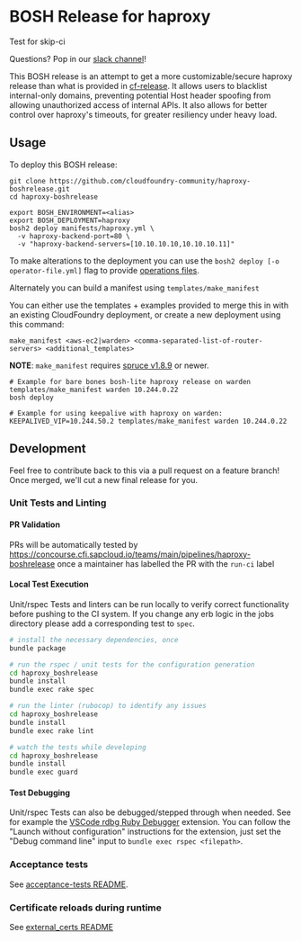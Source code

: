 BOSH Release for haproxy
===========================

Test for skip-ci

Questions? Pop in our [slack channel](https://cloudfoundry.slack.com/messages/haproxy-boshrelease/)!

This BOSH release is an attempt to get a more customizable/secure haproxy release than what
is provided in [cf-release](https://github.com/cloudfoundry/cf-release). It allows users to
blacklist internal-only domains, preventing potential Host header spoofing from allowing
unauthorized access of internal APIs. It also allows for better control over haproxy's
timeouts, for greater resiliency under heavy load.

Usage
-----

To deploy this BOSH release:

```
git clone https://github.com/cloudfoundry-community/haproxy-boshrelease.git
cd haproxy-boshrelease

export BOSH_ENVIRONMENT=<alias>
export BOSH_DEPLOYMENT=haproxy
bosh2 deploy manifests/haproxy.yml \
  -v haproxy-backend-port=80 \
  -v "haproxy-backend-servers=[10.10.10.10,10.10.10.11]"
```

To make alterations to the deployment you can use the `bosh2 deploy [-o operator-file.yml]` flag to provide [operations files](https://bosh.io/docs/cli-ops-files.html).

Alternately you can build a manifest using `templates/make_manifest`

You can either use the templates + examples provided to merge this in with an existing CloudFoundry
deployment, or create a new deployment using this command:

```
make_manifest <aws-ec2|warden> <comma-separated-list-of-router-servers> <additional_templates>
```

**NOTE**: `make_manifest` requires [spruce v1.8.9](https://github.com/geofffranks/spruce) or newer.

```
# Example for bare bones bosh-lite haproxy release on warden
templates/make_manifest warden 10.244.0.22
bosh deploy

# Example for using keepalive with haproxy on warden:
KEEPALIVED_VIP=10.244.50.2 templates/make_manifest warden 10.244.0.22
```

## Development

Feel free to contribute back to this via a pull request on a feature branch! Once merged, we'll
cut a new final release for you.

### Unit Tests and Linting

#### PR Validation
PRs will be automatically tested by https://concourse.cfi.sapcloud.io/teams/main/pipelines/haproxy-boshrelease once a maintainer has labelled the PR with the `run-ci` label

#### Local Test Execution
Unit/rspec Tests and linters can be run locally to verify correct functionality before pushing to the CI system.
If you change any erb logic in the jobs directory please add a corresponding test to `spec`.

```bash
# install the necessary dependencies, once
bundle package
```

```bash
# run the rspec / unit tests for the configuration generation
cd haproxy_boshrelease
bundle install
bundle exec rake spec
```

```bash
# run the linter (rubocop) to identify any issues
cd haproxy_boshrelease
bundle install
bundle exec rake lint
```

```bash
# watch the tests while developing
cd haproxy_boshrelease
bundle install
bundle exec guard
```

#### Test Debugging
Unit/rspec Tests can also be debugged/stepped through when needed. See for example the [VSCode rdbg Ruby Debugger](https://marketplace.visualstudio.com/items?itemName=KoichiSasada.vscode-rdbg) extension. You can follow the "Launch without configuration" instructions for the extension, just set the "Debug command line" input to `bundle exec rspec <filepath>`.

### Acceptance tests

See [acceptance-tests README](/acceptance-tests/README.md).

### Certificate reloads during runtime

See [external_certs README](/docs/external_certs.md)
